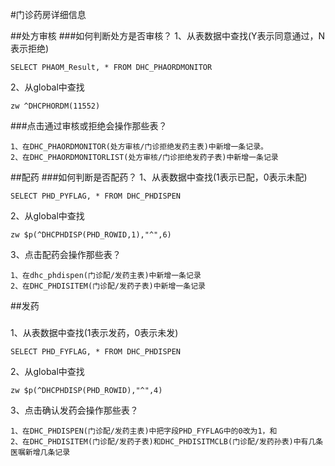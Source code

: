 #门诊药房详细信息

##处方审核
###如何判断处方是否审核？
1、从表数据中查找(Y表示同意通过，N表示拒绝)

	SELECT PHAOM_Result, * FROM DHC_PHAORDMONITOR

2、从global中查找

	zw ^DHCPHORDM(11552)

###点击通过审核或拒绝会操作那些表？

	1、在DHC_PHAORDMONITOR(处方审核/门诊拒绝发药主表)中新增一条记录。  
	2、在DHC_PHAORDMONITORLIST(处方审核/门诊拒绝发药子表)中新增一条记录



##配药
###如何判断是否配药？
1、从表数据中查找(1表示已配，0表示未配)

	SELECT PHD_PYFLAG, * FROM DHC_PHDISPEN

2、从global中查找

	zw $p(^DHCPHDISP(PHD_ROWID,1),"^",6)

3、点击配药会操作那些表？

	1、在dhc_phdispen(门诊配/发药主表)中新增一条记录
	2、在DHC_PHDISITEM(门诊配/发药子表)中新增一条记录



##发药
###
1、从表数据中查找(1表示发药，0表示未发)

	SELECT PHD_FYFLAG, * FROM DHC_PHDISPEN

2、从global中查找

	zw $p(^DHCPHDISP(PHD_ROWID),"^",4)

3、点击确认发药会操作那些表？

	1、在DHC_PHDISPEN(门诊配/发药主表)中把字段PHD_FYFLAG中的0改为1，和
	2、在DHC_PHDISITEM(门诊配/发药子表)和DHC_PHDISITMCLB(门诊配/发药孙表)中有几条医嘱新增几条记录